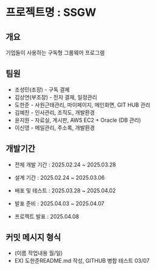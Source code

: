 # 프로젝트명 : SSGW

## 개요
기업들이 사용하는 구독형 그룹웨어 프로그램

## 팀원
- 조성민(조장) - 구독 결제
- 김상연(부조장) - 전자 결재, 일정관리
- 도한준 - 사원근태관리, 마이페이지, 메인화면, GIT HUB 관리
- 김예찬 - 인사관리, 조직도, 개발환경
- 윤지원 - 자료실, 게시판, AWS EC2 + Oracle (DB 관리)
- 이신영 - 메일관리, 주소록, 개발환경

## 개발기간
- 전체 개발 기간 : 2025.02.24 ~ 2025.03.28

- 설계 기간 : 2025.02.24 ~ 2025.03.06
- 배포 및 테스트 : 2025.03.28 ~ 2025.04.02
- 발표 준비 : 2025.04.03 ~ 2025.04.07
- 프로젝트 발표 : 2025.04.08

## 커밋 메시지 형식
- (이름 작업내용 월/일)
- EX) 도한준README.md 작성, GITHUB 병합 테스트 03/07
